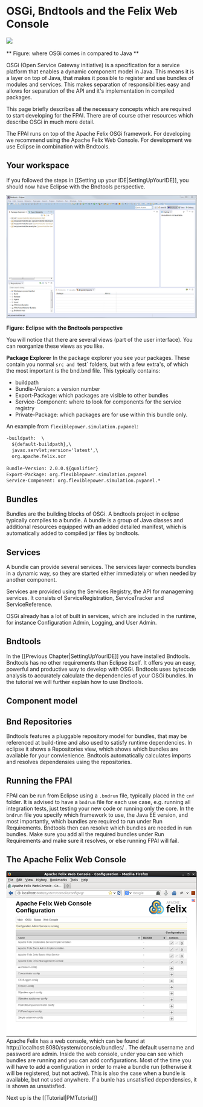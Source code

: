 # OSGi, Bndtools and the Felix Web Console
![](370px-Osgi_framework.svg.png)

** Figure: where OSGi comes in compared to Java **

OSGi (Open Service Gateway initiative) is a specification for a service platform that enables a dynamic component model in Java. This means it is a layer on top of Java, that makes it possible to register and use bundles of modules and services. This makes separation of responsibilities easy and allows for separation of the API and it's implementation in compiled packages.

This page briefly describes all the necessary concepts which are required to start developing for the FPAI. There are of course other resources which describe OSGi in much more detail.

The FPAI runs on top of the Apache Felix OSGi framework. For developing we recommend using the Apache Felix Web Console. For development we use Eclipse in combination with Bndtools.

## Your workspace
If you followed the steps in [[Setting up your IDE|SettingUpYourIDE]], you should now have Eclipse with the Bndtools perspective.

![The Eclipse workspace](workspace.png)

**Figure: Eclipse with the Bndtools perspective**

You will notice that there are several views (part of the user interface). You can reorganize these views as you like.

**Package Explorer**
In the package explorer you see your packages. These contain you normal `src and `test` folders, but with a few extra's, of which the most important is the bnd.bnd file. This typically contains:
- buildpath
- Bundle-Version: a version number
- Export-Package: which packages are visible to other bundles
- Service-Component: where to look for components for the service registry
- Private-Package: which packages are for use within this bundle only.

An example from `flexiblepower.simulation.pvpanel`:

```
-buildpath:  \
  ${default-buildpath},\
  javax.servlet;version='latest',\
  org.apache.felix.scr

Bundle-Version: 2.0.0.${qualifier}
Export-Package: org.flexiblepower.simulation.pvpanel
Service-Component: org.flexiblepower.simulation.pvpanel.*
```

## Bundles
Bundles are the building blocks of OSGi. A bndtools project in eclipse typically compiles to a bundle. A bundle is a group of Java classes and additional resources equipped with an added detailed manifest, which is automatically added to compiled jar files by bndtools.

## Services
A bundle can provide several services. The services layer connects bundles in a dynamic way, so they are started either immediately or when needed by another component.

Services are provided using the Services Registry, the API for manageming services. It consists of ServiceRegistration, ServiceTracker and ServiceReference.

OSGi already has a lot of built in services, which are included in the runtime, for instance Configuration Admin, Logging, and User Admin.

## Bndtools
In the [[Previous Chapter|SettingUpYourIDE]] you have installed Bndtools. Bndtools has no other requirements than Eclipse itself. It offers you an easy, powerful and productive way to develop with OSGi. Bndtools uses bytecode analysis to accurately calculate the dependencies of your OSGi bundles. In the tutorial we will further explain how to use Bndtools.

## Component model

## Bnd Repositories
Bndtools features a pluggable repository model for bundles, that may be referenced at build-time and also used to satisfy runtime dependencies. In eclipse it shows a Repositories view, which shows which bundles are available for your convienience. Bndtools automatically calculates imports and resolves dependensies using the repositories.

## Running the FPAI
FPAI can be run from Eclipse using a `.bndrun` file, typically placed in the `cnf` folder. It is advised to have a `bndrun` file for each use case, e.g. running all integration tests, just testing your new code or running only the core. In the `bndrun` file you specify which framework to use, the Java EE version, and most importantly, which bundles are required to run under Run Requirements. Bndtools then can resolve which bundles are needed in run bundles. Make sure you add all the required bundles under Run Requirements and make sure it resolves, or else running FPAI will fail.

## The Apache Felix Web Console
![The Apache Felix Web Console](felix_config_mgr.png)
Apache Felix has a web console, which can be found at http://localhost:8080/system/console/bundles/ . The default username and password are admin. Inside the web console, under  you can see which bundles are running and you can add configurations. Most of the time you will have to add a configuration in order to make a bundle run (otherwise it will be registered, but not active). This is also the case when a bundle is available, but not used anywhere. If a bunle has unsatisfied dependensies, it is shown as unsatisfied.

Next up is the [[Tutorial|PMTutorial]]